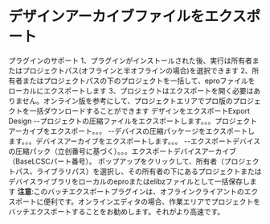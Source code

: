 # デザインアーカイブファイルをエクスポート
プラグインのサポート
1、プラグインがインストールされた後、実行は所有者またはプロジェクトパス(オフラインと半オフラインの場合)を選択できます
2、所有者またはプロジェクトパスの下のプロジェクトを一括して、eproファイルをローカルにエクスポートします
3、プロジェクトはエクスポートを開く必要はありません。オンライン版を参考にして、プロジェクトエリアでプロ版のプロジェクトを一括ダウンロードすることができます
デザインをエクスポートExport Design
--プロジェクトの圧縮ファイルをエクスポートします。。。プロジェクトアーカイブをエクスポート。。。
--デバイスの圧縮パッケージをエクスポートします。。。デバイスアーカイブをエクスポートします。。。
--エクスポートデバイスの圧縮パック（立创番号に基づく）。。。エクスポートデバイスアーカイブ（BaseLCSCパート番号）。
ポップアップをクリックして、所有者（プロジェクトパス、ライブラリパス）を選択し、その所有者の下にあるプロジェクトまたはデバイスライブラリをローカルのeproまたはelibzファイルとして一括保存します
**注意**:このバッチエクスポートプラグインは、オフラインクライアントのエクスポートに便利です。オンラインエディタの場合、作業エリアでプロジェクトをバッチエクスポートすることをお勧めします。それがより高速です。